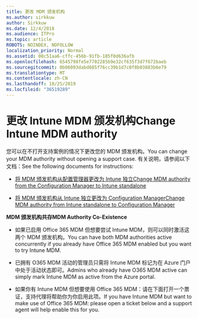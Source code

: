 ```yaml
---
title: 更改 MDM 颁发机构
ms.author: sirkkuw
author: Sirkkuw
ms.date: 12/4/2018
ms.audience: ITPro
ms.topic: article
ROBOTS: NOINDEX, NOFOLLOW
localization_priority: Normal
ms.assetid: 08c51aa6-cffc-456b-91fb-185f0d636afb
ms.openlocfilehash: 6545798fe5e7702285b9e32cf635f3d7f672baeb
ms.sourcegitcommit: 0b06093dabd685f76cc39b1d7c0f8b03883b6e79
ms.translationtype: MT
ms.contentlocale: zh-CN
ms.lasthandoff: 10/25/2019
ms.locfileid: "36519289"
---
```

# <a name="change-intune-mdm-authority"></a><span data-ttu-id="8cb83-102">更改 Intune MDM 颁发机构</span><span class="sxs-lookup"><span data-stu-id="8cb83-102">Change Intune MDM authority</span></span>

<span data-ttu-id="8cb83-103">您可以在不打开支持案例的情况下更改您的 MDM 颁发机构。</span><span class="sxs-lookup"><span data-stu-id="8cb83-103">You can change your MDM authority without opening a support case.</span></span> <span data-ttu-id="8cb83-104">有关说明，请参阅以下文档：</span><span class="sxs-lookup"><span data-stu-id="8cb83-104">See the following documents for instructions:</span></span>
  
- [<span data-ttu-id="8cb83-105">将 MDM 颁发机构从配置管理器更改为 Intune 独立</span><span class="sxs-lookup"><span data-stu-id="8cb83-105">Change MDM authority from the Configuration Manager to Intune standalone</span></span>](https://docs.microsoft.com/sccm/mdm/deploy-use/migrate-change-mdm-authority)
    
- [<span data-ttu-id="8cb83-106">将 MDM 颁发机构从 Intune 独立更改为 Configuration Manager</span><span class="sxs-lookup"><span data-stu-id="8cb83-106">Change MDM authority from Intune standalone to Configuration Manager</span></span>](https://docs.microsoft.com/sccm/mdm/deploy-use/change-mdm-authority)
    
 <span data-ttu-id="8cb83-107">**MDM 颁发机构共存**</span><span class="sxs-lookup"><span data-stu-id="8cb83-107">**MDM Authority Co-Existence**</span></span>
  
- <span data-ttu-id="8cb83-108">如果已启用 Office 365 MDM 但想要尝试 Intune MDM，则可以同时激活这两个 MDM 颁发机构。</span><span class="sxs-lookup"><span data-stu-id="8cb83-108">You can have both MDM authorities active concurrently if you already have Office 365 MDM enabled but you want to try Intune MDM.</span></span>
    
- <span data-ttu-id="8cb83-109">已拥有 O365 MDM 活动的管理员只需将 Intune MDM 标记为在 Azure 门户中处于活动状态即可。</span><span class="sxs-lookup"><span data-stu-id="8cb83-109">Admins who already have O365 MDM active can simply mark Intune MDM as active from the Azure portal.</span></span>
    
- <span data-ttu-id="8cb83-110">如果你有 Intune MDM 但想要使用 Office 365 MDM：请在下面打开一个票证，支持代理将帮助你为你启用此项。</span><span class="sxs-lookup"><span data-stu-id="8cb83-110">If you have Intune MDM but want to make use of Office 365 MDM: please open a ticket below and a support agent will help enable this for you.</span></span>
    

